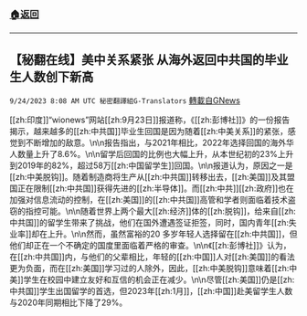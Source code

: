 ###  [:house:返回](README.md)
---


## 【秘翻在线】美中关系紧张 从海外返回中共国的毕业生人数创下新高
`9/24/2023 8:08 AM UTC 秘密翻譯組G-Translators` [轉載自GNews](https://gnews.org/articles/1733379)

[[zh:印度]]“wionews”网站[[zh:9月23日]]报道称，《[[zh:彭博社]]》的一份报告揭示，越来越多的[[zh:中共国]]毕业生回国是因为随着[[zh:中美关系]]的紧张，感觉到不断增加的敌意。\n\n报告指出，与2021年相比，2022年选择回国的海外华人数量上升了8.6%。\n\n留学后回国的比例也大幅上升，从本世纪初的23%上升到2019年的82%，超过58万[[zh:中国留学生]]回国。\n\n报道认为，原因之一是[[zh:中美脱钩]]。随着制造商将生产从[[zh:中共国]]转移出去，[[zh:美国]]及其盟国正在限制[[zh:中共国]]获得先进的[[zh:半导体]]。而[[zh:中共]][[zh:政府]]也在加强对信息流动的控制，在[[zh:美国]]的[[zh:中共国]]高管和学者则面临着技术盗窃的指控可能。\n\n随着世界上两个最大[[zh:经济]]体的[[zh:脱钩]]，给来自[[zh:中共国]]的留学生带来了挑战，他们在国外遭遇签证拒签，同时，国内青年[[zh:失业率]]却在上升。\n\n然而，虽然富裕的20 多岁年轻人选择留在[[zh:中共国]]，但他们却正在一个不确定的国度里面临着严格的审查。\n\n《[[zh:彭博社]]》认为，在[[zh:中共国]]内，与他们的父辈相比，年轻的[[zh:中国]]人对[[zh:美国]]的看法更为负面，而在[[zh:美国]]学习过的人除外，因此，[[zh:中美脱钩]]意味着[[zh:中美]]学生在校园中建立友好和互信的机会正在减少。\n\n尽管[[zh:美国]]仍是[[zh:中共国]]学生出国留学的首选，但2023年[[zh:1月]]，[[zh:中国]]赴美留学生人数与2020年同期相比下降了29%。
